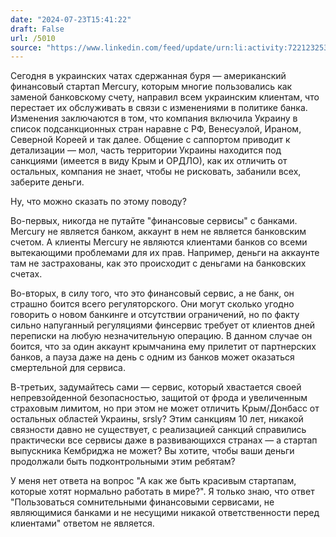 ```yaml
---
date: "2024-07-23T15:41:22"
draft: False
url: /5010
source: "https://www.linkedin.com/feed/update/urn:li:activity:7221232531260485633/"
---
```


Сегодня в украинских чатах сдержанная буря — американский финансовый стартап Mercury, которым многие пользовались как заменой банковскому счету, направил всем украинским клиентам, что перестает их обслуживать в связи с изменениями в политике банка. Изменения заключаются в том, что компания включила Украину в список подсанкционных стран наравне с РФ, Венесуэлой, Ираном, Северной Кореей и так далее. Общение с саппортом приводит к детализации — мол, часть территории Украины находится под санкциями (имеется в виду Крым и ОРДЛО), как их отличить от остальных, компания не знает, чтобы не рисковать, забанили всех, заберите деньги.

Ну, что можно сказать по этому поводу? 

Во-первых, никогда не путайте "финансовые сервисы" с банками. Mercury не является банком, аккаунт в нем не является банковским счетом. А клиенты Mercury не являются клиентами банков со всеми вытекающими проблемами для их прав. Например, деньги на аккаунте там не застрахованы, как это происходит с деньгами на банковских счетах. 

Во-вторых, в силу того, что это финансовый сервис, а не банк, он страшно боится всего регуляторского. Они могут сколько угодно говорить о новом банкинге и отсутствии ограничений, но по факту сильно напуганный регуляциями финсервис требует от клиентов дней переписки на любую незначительную операцию. В данном случае он боится, что за один аккаунт крымчанина ему прилетит от партнерских банков, а пауза даже на день с одним из банков может оказаться смертельной для сервиса.

В-третьих, задумайтесь сами — сервис, который хвастается своей непревзойденной безопасностью, защитой от фрода и увеличенным страховым лимитом, но при этом не может отличить Крым/Донбасс от остальных областей Украины, srsly? Этим санкциям 10 лет, никакой связности давно не существует, с реализацией санкций справились практически все сервисы даже в развивающихся странах — а стартап выпускника Кембриджа не может? Вы хотите, чтобы ваши деньги продолжали быть подконтрольными этим ребятам? 

У меня нет ответа на вопрос "А как же быть красивым стартапам, которые хотят нормально работать в мире?". Я только знаю, что ответ "Пользоваться сомнительными финансовыми сервисами, не являющимися банками и не несущими никакой ответственности перед клиентами" ответом не является.
